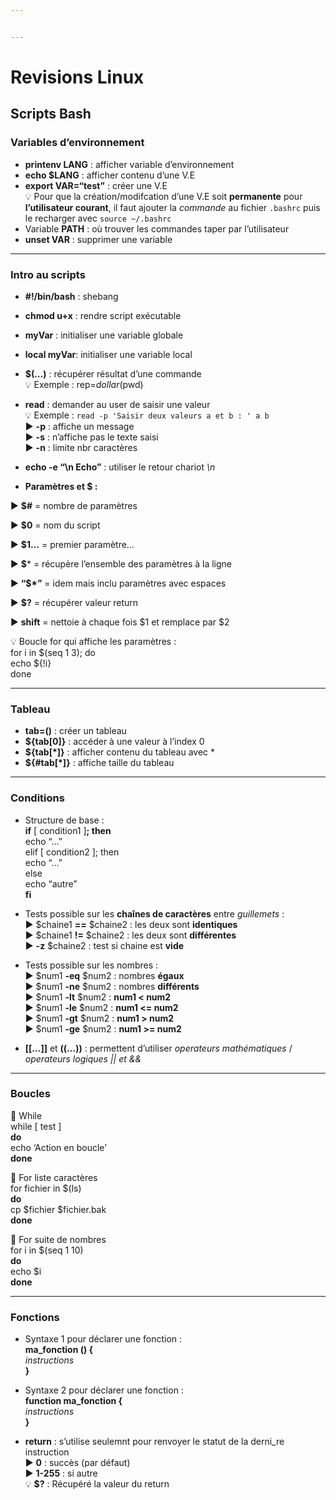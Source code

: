 ```yaml
---


---
```


<h1 id="revisions-linux">Revisions Linux</h1>
<h2 id="scripts-bash">Scripts Bash</h2>
<h3 id="variables-denvironnement">Variables d’environnement</h3>
<ul>
<li><strong>printenv LANG</strong> : afficher variable d’environnement</li>
<li><strong>echo $LANG</strong> : afficher contenu d’une V.E</li>
<li><strong>export VAR=“test”</strong> : créer une V.E<br>
💡 Pour que la création/modifcation d’une V.E soit <strong>permanente</strong> pour <strong>l’utilisateur courant</strong>, il faut ajouter la <em>commande</em> au fichier <code>.bashrc</code> puis le recharger avec <code>source ~/.bashrc</code></li>
<li>Variable <strong>PATH</strong> : où trouver les commandes taper par l’utilisateur</li>
<li><strong>unset VAR</strong> : supprimer une variable</li>
</ul>
<hr>
<h3 id="intro-au-scripts">Intro au scripts</h3>
<ul>
<li>
<p><strong>#!/bin/bash</strong> : shebang</p>
</li>
<li>
<p><strong>chmod u+x</strong> : rendre script exécutable</p>
</li>
<li>
<p><strong>myVar</strong> : initialiser une variable globale</p>
</li>
<li>
<p><strong>local myVar</strong>: initialiser une variable local</p>
</li>
<li>
<p><strong>$(…)</strong> : récupérer résultat d’une commande<br>
💡 Exemple : rep=<em>dollar</em>(pwd)</p>
</li>
<li>
<p><strong>read</strong> : demander au user de saisir une valeur<br>
💡 Exemple : <code>read -p 'Saisir deux valeurs a et b : ' a b</code><br>
▶️ <strong>-p</strong> : affiche un message<br>
▶️ <strong>-s</strong> : n’affiche pas le texte saisi<br>
▶️ <strong>-n</strong> : limite nbr caractères</p>
</li>
<li>
<p><strong>echo -e “\n Echo”</strong> : utiliser le retour chariot <em>\n</em></p>
</li>
<li>
<p><strong>Paramètres et $ :</strong></p>
</li>
</ul>
<p>▶️ <strong>$#</strong> = nombre de paramètres</p>
<p>▶️ <strong>$0</strong> = nom du script</p>
<p>▶️ <strong>$1…</strong> = premier paramètre…</p>
<p>▶️ <strong>$</strong>* = récupère l’ensemble des paramètres à la ligne</p>
<p>▶️ <strong>“$*”</strong> = idem mais inclu paramètres avec espaces</p>
<p>▶️ <strong>$?</strong> = récupérer valeur return</p>
<p>▶️ <strong>shift</strong> = nettoie à chaque fois $1 et remplace par $2</p>
<p>💡 Boucle for qui affiche les paramètres :<br>
for i in $(seq 1 3); do<br>
echo ${!i}<br>
done</p>
<hr>
<h3 id="tableau">Tableau</h3>
<ul>
<li><strong>tab=()</strong> : créer un tableau</li>
<li><strong>${tab[0]}</strong> : accéder à une valeur à l’index 0</li>
<li><strong>${tab[*]}</strong> : afficher contenu du tableau avec *</li>
<li><strong>${#tab[*]}</strong> : affiche taille du tableau</li>
</ul>
<hr>
<h3 id="conditions">Conditions</h3>
<ul>
<li>
<p>Structure de base :<br>
<strong>if</strong> [ condition1 ]<strong>; then</strong><br>
echo “…”<br>
elif [ condition2 ]; then<br>
echo “…”<br>
else<br>
echo “autre”<br>
<strong>fi</strong></p>
</li>
<li>
<p>Tests possible sur les <strong>chaînes de caractères</strong> entre <em>guillemets</em> :<br>
▶️ $chaine1 <strong>==</strong> $chaine2 : les deux sont <strong>identiques</strong><br>
▶️ $chaine1 <strong>!=</strong> $chaine2 : les deux sont <strong>différentes</strong><br>
▶️ <strong>-z</strong> $chaine2 : test si chaine est <strong>vide</strong></p>
</li>
<li>
<p>Tests possible sur les nombres :<br>
▶️ $num1 <strong>-eq</strong> $num2 : nombres <strong>égaux</strong><br>
▶️ $num1 <strong>-ne</strong> $num2 : nombres <strong>différents</strong><br>
▶️ $num1 <strong>-lt</strong> $num2 : <strong>num1 &lt; num2</strong><br>
▶️ $num1 <strong>-le</strong> $num2 : <strong>num1 &lt;= num2</strong><br>
▶️ $num1 <strong>-gt</strong> $num2 : <strong>num1 &gt; num2</strong><br>
▶️ $num1 <strong>-ge</strong> $num2 : <strong>num1 &gt;= num2</strong></p>
</li>
<li>
<p><strong>[[…]]</strong> et <strong>((…))</strong> : permettent d’utiliser <em>operateurs mathématiques</em> / <em>operateurs logiques || et &amp;&amp;</em></p>
</li>
</ul>
<hr>
<h3 id="boucles">Boucles</h3>
<p>📍  While<br>
while [ test ]<br>
<strong>do</strong><br>
echo ‘Action en boucle’<br>
<strong>done</strong></p>
<p>📍  For liste caractères<br>
for fichier in $(ls)<br>
<strong>do</strong><br>
cp $fichier $fichier.bak<br>
<strong>done</strong></p>
<p>📍  For suite de nombres<br>
for i in $(seq 1 10)<br>
<strong>do</strong><br>
echo $i<br>
<strong>done</strong></p>
<hr>
<h3 id="fonctions">Fonctions</h3>
<ul>
<li>
<p>Syntaxe 1 pour déclarer une fonction :<br>
<strong>ma_fonction () {</strong><br>
<em>instructions</em><br>
<strong>}</strong></p>
</li>
<li>
<p>Syntaxe 2 pour déclarer une fonction :<br>
<strong>function ma_fonction  {</strong><br>
<em>instructions</em><br>
<strong>}</strong></p>
</li>
<li>
<p><strong>return</strong> : s’utilise seulemnt pour renvoyer le statut de la derni_re instruction<br>
▶️ <strong>0</strong> : succès (par défaut)<br>
▶️ <strong>1-255</strong> : si autre<br>
💡 <strong>$?</strong> : Récupéré la valeur du return</p>
</li>
</ul>

